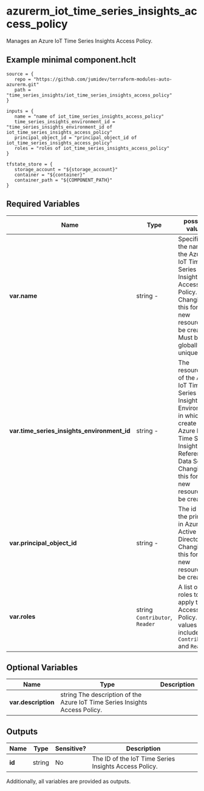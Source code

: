 # azurerm_iot_time_series_insights_access_policy

Manages an Azure IoT Time Series Insights Access Policy.

## Example minimal component.hclt

```hcl
source = {
   repo = "https://github.com/jumidev/terraform-modules-auto-azurerm.git" 
   path = "time_series_insights/iot_time_series_insights_access_policy" 
}

inputs = {
   name = "name of iot_time_series_insights_access_policy" 
   time_series_insights_environment_id = "time_series_insights_environment_id of iot_time_series_insights_access_policy" 
   principal_object_id = "principal_object_id of iot_time_series_insights_access_policy" 
   roles = "roles of iot_time_series_insights_access_policy" 
}

tfstate_store = {
   storage_account = "${storage_account}" 
   container = "${container}" 
   container_path = "${COMPONENT_PATH}" 
}

```

## Required Variables

| Name | Type |  possible values |  Description |
| ---- | --------- |  ----------- | ----------- |
| **var.name** | string  -  |  Specifies the name of the Azure IoT Time Series Insights Access Policy. Changing this forces a new resource to be created. Must be globally unique. | 
| **var.time_series_insights_environment_id** | string  -  |  The resource ID of the Azure IoT Time Series Insights Environment in which to create the Azure IoT Time Series Insights Reference Data Set. Changing this forces a new resource to be created. | 
| **var.principal_object_id** | string  -  |  The id of the principal in Azure Active Directory. Changing this forces a new resource to be created. | 
| **var.roles** | string  `Contributor`, `Reader`  |  A list of roles to apply to the Access Policy. Valid values include `Contributor` and `Reader`. | 

## Optional Variables

| Name | Type |  Description |
| ---- | --------- |  ----------- |
| **var.description** | string  The description of the Azure IoT Time Series Insights Access Policy. | 



## Outputs

| Name | Type | Sensitive? | Description |
| ---- | ---- | --------- | --------- |
| **id** | string | No  | The ID of the IoT Time Series Insights Access Policy. | 

Additionally, all variables are provided as outputs.
